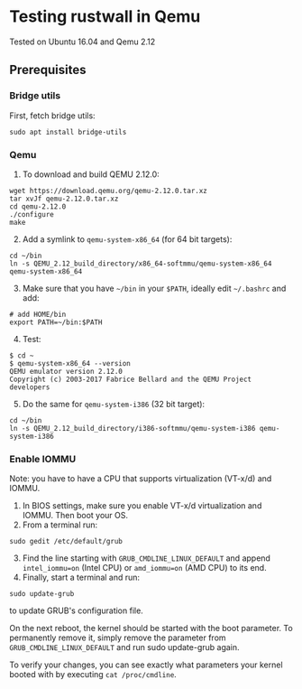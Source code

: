# Testing rustwall in Qemu

Tested on Ubuntu 16.04 and Qemu 2.12

## Prerequisites


### Bridge utils
First, fetch bridge utils: 

```
sudo apt install bridge-utils
```

### Qemu
1. To download and build QEMU 2.12.0:
```
wget https://download.qemu.org/qemu-2.12.0.tar.xz
tar xvJf qemu-2.12.0.tar.xz
cd qemu-2.12.0
./configure
make
```
2. Add a symlink to `qemu-system-x86_64` (for 64 bit targets):
```
cd ~/bin
ln -s QEMU_2.12_build_directory/x86_64-softmmu/qemu-system-x86_64 qemu-system-x86_64
```
3. Make sure that you have `~/bin` in your `$PATH`, ideally edit `~/.bashrc` and add:
```
# add HOME/bin
export PATH=~/bin:$PATH
```
4. Test:
```
$ cd ~
$ qemu-system-x86_64 --version
QEMU emulator version 2.12.0
Copyright (c) 2003-2017 Fabrice Bellard and the QEMU Project developers
```
5. Do the same for `qemu-system-i386` (32 bit target):
```
cd ~/bin
ln -s QEMU_2.12_build_directory/i386-softmmu/qemu-system-i386 qemu-system-i386
```


### Enable IOMMU
Note: you have to have a CPU that supports virtualization (VT-x/d) and IOMMU. 

1. In BIOS settings, make sure you enable VT-x/d virtualization and IOMMU. Then boot your OS.
2. From a terminal run:
```
sudo gedit /etc/default/grub
```
3. Find the line starting with `GRUB_CMDLINE_LINUX_DEFAULT` and append `intel_iommu=on` (Intel CPU) or `amd_iommu=on` (AMD CPU)
to its end. 
4. Finally, start a terminal and run:
```
sudo update-grub
```
to update GRUB's configuration file.

On the next reboot, the kernel should be started with the boot parameter.
To permanently remove it, simply remove the parameter from `GRUB_CMDLINE_LINUX_DEFAULT` and run sudo update-grub again.

To verify your changes, you can see exactly what parameters your kernel booted with by executing `cat /proc/cmdline`.
